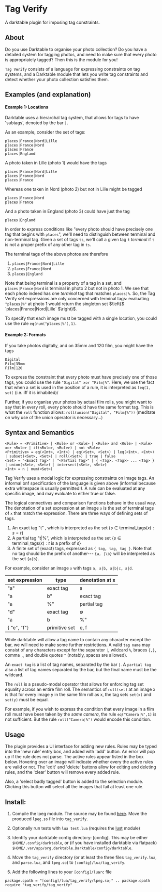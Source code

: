 # Tag Verify
A darktable plugin for imposing tag constraints.

## About

Do you use Darktable to organise your photo collection? Do you have a detailed system for tagging photos, and need to make sure that every photo is appropriately tagged? Then this is the module for you!

`Tag Verify` consists of a language for expressing constraints on tag systems, and a Darktable module that lets you write tag constraints and detect whether your photo collection satisfies them.

## Examples (and explanation)

#### Example 1: Locations 

Darktable uses a hierarchal tag system, that allows for tags to have 'subtags', denoted by the bar `|`.

As an example, consider the set of tags:

```
places|France|Nord|Lille
places|France|Nord
places|France
places|England
```

A photo taken in Lille (photo 1) would have the tags

```
places|France|Nord|Lille
places|France|Nord
places|France
```

Whereas one taken in Nord (photo 2) but not in Lille might be tagged

```
places|France|Nord
places|France
```

And a photo taken in England (photo 3) could have just the tag

```
places|England
```

In order to express conditions like "every photo should have precisely one tag that begins with `places`", we'll need to distinguish between terminal and non-terminal tag. Given a set of tags `ts`, we'll call a given tag `t` *terminal* if `t` is not a proper prefix of any other tag in `ts`. 

The terminal tags of the above photos are therefore

1. `places|France|Nord|Lille`
2. `places|France|Nord`
3. `places|England`

Note that being terminal is a property of a tag in a set, and `places|France|Nord` is terminal in photo 2 but not in photo 1. We see that each photo indeed has one *terminal* tag that matches `places|%`. So, the Tag Verify set expressions are only concerned with terminal tags: evaluating `"places|%"` at photo 1 would return the singleton set $\left{$ `places|France|Nord|Lille` $\right}$.

To specify that each image must be tagged with a single location, you could use the rule `eq(num("places|%"),1)`.



#### Example 2: Formats 

If you take photos digitally, and on 35mm and 120 film, you might have the tags
```
Digital
Film|35mm
Film|120
```

To express the constraint that every photo must have precisely one of those tags, you could use the rule `"Digital" xor "Film|%"`. Here, we use the fact that when a set is used in the position of a rule, it is interpreted as `leq(1, set)` (i.e. iff it is inhabited)/

Further, if you organise your photos by actual film rolls, you might want to say that in every roll, every photo should have the same format tag. This is what the `roll` function allows: `roll(union("Digital", "Film|%"))` (meditate on why use of the union operator is necessary...)


## Syntax and Semantics

```
<Rule> = <Primitive> | <Rule> or <Rule> | <Rule> and <Rule> | <Rule> xor <Rule> | if(<Rule>, <Rule>) | not <Rule>
<Primitive> = eq(<Int>, <Int>) | eq(<Set>, <Set>) | leq(<Int>, <Int>) | subset(<Set>, <Set>) | roll(<Set>) | true | false
<Set> = "<Exact Tag>" | "<Partial Tag>" | { <Tag>, <Tag>> ... <Tag> } | union(<Set>, <Set>) | intersect(<Set>, <Set>)
<Int> = n | num(<Set>)
```

Tag Verify uses a modal logic for expressing constraints on image tags. An informal bnf specification of the language is given above (informal because extra whitespace is usually permitted!). A rule can be evaluated at any specific image, and may evaluate to either true or false.

The logical connectives and comparison functions behave in the usual way. The denotation of a set expression at an image `x` is the set of terminal tags of `x` that match the expression. There are three ways of defining sets of tags.

1. An exact tag "t" , which is interpreted as the set $\{s \in \text{terminal\_tags}(x) : s = t \}$
2. A partial tag "t|%", which is interpreted as the set $\{s \in \text{terminal\_tags}(x) : t \text{ is a prefix of } s \}$
3. A finite set of (exact) tags, expressed as `{ tag, tag, tag }`. Note that no tag should be the prefix of another--- `{a, |\b}` will be interpreted as the set `{a|b}`.


For example, consider an image `x` with tags `a, a|b, a|b|c, a|d`.

|set expression |type| denotation at x |
|---------------|----|------------|
|"a" | exact tag| a|
|"a|b" | exact tag| a|b|
|"a|%" | partial tag | a|b, a|b|c, a|d
|"d" | exact tag| $\emptyset$ |
|"a|b|%" | partial tag |  |
|{ "e", "f"} |primitive set | e, f|


While darktable will allow a tag name to contain any character except the bar, we will need to make some further restrictions. A valid `tag name` may consist of any characters except for the separator `|`, wildcard `%`, braces `{,}`, comma `,`, and double quotes `"` (notably, spaces are allowed).

An `exact tag` is a list of tag names, separated by the bar `|`. A `partial tag` also a list of tag names separated by the bar, but the final name must be the wildcard.

The `roll` is a pseudo-modal operator that allows for enforcing tag set equality across an entire film roll. The semantics of `roll(set)` at an image x is that for every image y in the same film roll as x, the tag sets `set(x)` and `set(y)` must be equal.

For example, if you wish to express the condition that every image in a film roll must have been taken by the *same camera*, the rule `eq("Camera|%",1)` is not sufficient. But the rule `roll("Camera|%")` would encode this condition.


## Usage
The plugin provides a UI interface for adding new rules. Rules may be typed into the 'new rule' entry box, and added with 'add' button. An error will pop up if the rule does not parse. The active rules appear listed in the box below. Hovering over an image will indicate whether every the active rules are valid or not. The 'edit' and 'delete' buttons allow for editing and deleting rules, and the 'clear' button will remove every added rule.

Also, a 'select badly tagged' button is added to the selection module. Clicking this button will select all the images that fail at least one rule. 


## Install:

1. Compile the lpeg module. The source may be found [here](http://www.inf.puc-rio.br/~roberto/lpeg/). Move the produced `lpeg.so` file into `tag_verify`.

2. Optionally run tests with `lua test.lua` (requires the [lust](https://github.com/bjornbytes/lust) module)

3. Identify your darktable config directory: [config]. This may be either `$HOME/.config/darktable`, or (if you have installed darktable via flatpack) `$HOME/.var/app/org.darktable.Darktable/config/darktable`.


4. Move the `tag_verify` directory (or at least the three files `tag_verify.lua`, and `parse.lua`, and `lpeg.so`) to `[config]/lua/tag_verify`.

5. Add the following lines to your `[config]/luarc` file

```
package.cpath = "[config]/lua/tag_verify/lpeg.so;" .. package.cpath
require "tag_verify/tag_verify"
```


